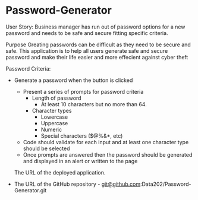 # Password-Generator

User Story:
Business manager has run out of password options for a new password and needs to be safe and secure fitting specific criteria.


Purpose
Greating passwords can be difficult as they need to be secure and safe. This application is to help all users generate safe and secure password and make their life easier and more effecient against cyber theft



Password Criteria:
* Generate a password when the button is clicked
  * Present a series of prompts for password criteria
    * Length of password
      * At least 10 characters but no more than 64.
    * Character types
      * Lowercase
      * Uppercase
      * Numeric
      * Special characters ($@%&*, etc)
  * Code should validate for each input and at least one character type should be selected
  * Once prompts are answered then the password should be generated and displayed in an alert or written to the page


  The URL of the deployed application.

* The URL of the GitHub repository - git@github.com:Data202/Password-Generator.git